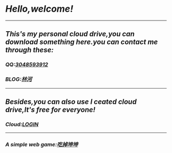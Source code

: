 # *Hello,welcome!*
***
## *This's my personal cloud drive,you can download something here.you can contact me through these:*
### *QQ:[3048593912](https://qm.qq.com/cgi-bin/qm/qr?k=2_j4bKbiA95LDadFjjiZ9NuBt8BEgrrC&noverify=0&personal_qrcode_source=3)*

### *BLOG:[林河](https://blog.suax.top)*
***
## *Besides,you can also use I ceated cloud drive,It's free for everyone!*
### *Cloud:[LOGIN](https://cloud.suax.top)*
***
### *A simple web game:[吃掉坤坤](https://ikun.syax.top)*

